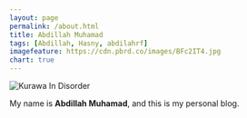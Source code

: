 ```yaml
---
layout: page
permalink: /about.html
title: Abdillah Muhamad
tags: [Abdillah, Hasny, abdilahrf]
imagefeature: https://cdn.pbrd.co/images/BFc2IT4.jpg
chart: true
---
```


<img src="https://cdn.pbrd.co/images/BFc2IT4.jpg" alt="Kurawa In Disorder" />

My name is **Abdillah Muhamad**, and this is my personal blog.  

